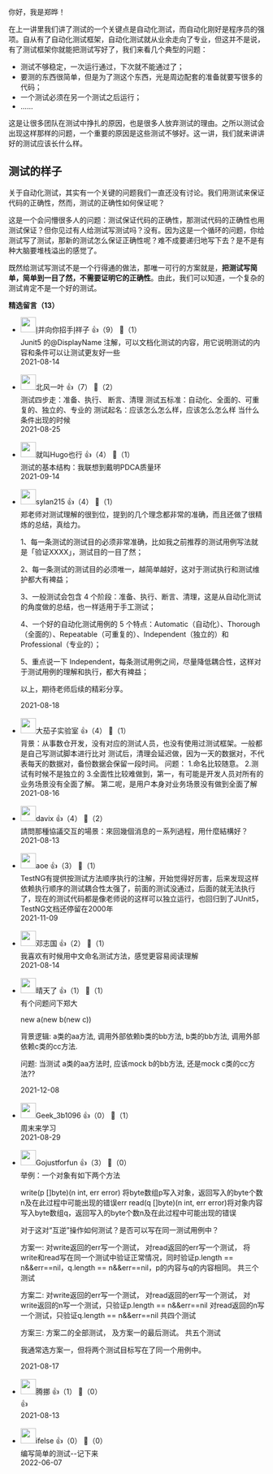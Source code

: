 你好，我是郑晔！

在上一讲里我们讲了测试的一个关键点是自动化测试，而自动化刚好是程序员的强项。自从有了自动化测试框架，自动化测试就从业余走向了专业，但这并不是说，有了测试框架你就能把测试写好了，我们来看几个典型的问题：

- 测试不够稳定，一次运行通过，下次就不能通过了；
- 要测的东西很简单，但是为了测这个东西，光是周边配套的准备就要写很多的代码；
- 一个测试必须在另一个测试之后运行；
- ……

这是让很多团队在测试中挣扎的原因，也是很多人放弃测试的理由。之所以测试会出现这样那样的问题，一个重要的原因是这些测试不够好。这一讲，我们就来讲讲好的测试应该长什么样。

## 测试的样子

关于自动化测试，其实有一个关键的问题我们一直还没有讨论。我们用测试来保证代码的正确性，然而，测试的正确性如何保证呢？

这是一个会问懵很多人的问题：测试保证代码的正确性，那测试代码的正确性也用测试保证？但你见过有人给测试写测试吗？没有。因为这是一个循环的问题，你给测试写了测试，那新的测试怎么保证正确性呢？难不成要递归地写下去？是不是有种大脑要堆栈溢出的感觉了。

既然给测试写测试不是一个行得通的做法，那唯一可行的方案就是，**把测试写简单，简单到一目了然，不需要证明它的正确性**。由此，我们可以知道，一个复杂的测试肯定不是一个好的测试。
<div><strong>精选留言（13）</strong></div><ul>
<li><img src="https://static001.geekbang.org/account/avatar/00/10/6a/66/da6024e4.jpg" width="30px"><span>إ并向你招手إ祥子</span> 👍（9） 💬（1）<div>Junit5  的@DisplayName 注解，可以文档化测试的内容，用它说明测试的内容和条件可以让测试更友好一些</div>2021-08-14</li><br/><li><img src="https://static001.geekbang.org/account/avatar/00/10/97/46/fe1f21d8.jpg" width="30px"><span>北风一叶</span> 👍（7） 💬（2）<div>测试四步走：准备、执行、 断言、清理
测试五标准：自动化、全面的、可重复的、独立的、专业的
测试起名：应该怎么怎么样，应该怎么怎么样 当什么条件出现的时候</div>2021-08-25</li><br/><li><img src="https://static001.geekbang.org/account/avatar/00/11/10/f0/12f043cb.jpg" width="30px"><span>就叫Hugo也行</span> 👍（4） 💬（1）<div>测试的基本结构：我联想到戴明PDCA质量环</div>2021-09-14</li><br/><li><img src="https://static001.geekbang.org/account/avatar/00/0f/8c/95/4544d905.jpg" width="30px"><span>sylan215</span> 👍（4） 💬（1）<div>郑老师对测试理解的很到位，提到的几个理念都非常的准确，而且还做了很精炼的总结，真给力。

1、每一条测试的测试目的必须非常准确，比如我之前推荐的测试用例写法就是「验证XXXX」，测试目的一目了然；

2、每一条测试的测试目的必须唯一，越简单越好，这对于测试执行和测试维护都大有裨益；

3、一般测试会包含 4 个阶段：准备、执行、断言、清理，这是从自动化测试的角度做的总结，也一样适用于手工测试；

4、一个好的自动化测试用例的 5 个特点：Automatic（自动化）、Thorough（全面的）、Repeatable（可重复的）、Independent（独立的）和 Professional（专业的）；

5、重点说一下 Independent，每条测试用例之间，尽量降低耦合性，这样对于测试用例的理解和执行，都大有裨益；

以上，期待老师后续的精彩分享。</div>2021-08-18</li><br/><li><img src="https://static001.geekbang.org/account/avatar/00/1c/47/23/c471aace.jpg" width="30px"><span>大茄子实验室</span> 👍（4） 💬（1）<div>背景：从事数仓开发，没有对应的测试人员，也没有使用过测试框架。一般都是自己写测试脚本进行比对
测试后，清理会延迟做，因为一天的数据对，不代表每天的数据对，备份数据会保留一段时间。
问题：
1.命名比较随意。
2.测试有时候不是独立的
3.全面性比较难做到，第一，有可能是开发人员对所有的业务场景没有全面了解。
第二呢，是用户本身对业务场景没有做到全面了解</div>2021-08-16</li><br/><li><img src="https://static001.geekbang.org/account/avatar/00/10/65/21/101a7075.jpg" width="30px"><span>davix</span> 👍（4） 💬（2）<div>請問那種協議交互的場景：來回幾個消息的ㄧ系列過程，用什麼結構好？</div>2021-08-13</li><br/><li><img src="https://static001.geekbang.org/account/avatar/00/11/1d/de/62bfa83f.jpg" width="30px"><span>aoe</span> 👍（3） 💬（1）<div>TestNG有提供按测试方法顺序执行的注解，开始觉得好厉害，后来发现这样依赖执行顺序的测试耦合性太强了，前面的测试没通过，后面的就无法执行了，现在的测试代码都是像老师说的这样可以独立运行，也回归到了JUnit5，TestNG文档还停留在2000年</div>2021-11-09</li><br/><li><img src="https://static001.geekbang.org/account/avatar/00/0f/ed/84/0b8e2d25.jpg" width="30px"><span>邓志国</span> 👍（2） 💬（1）<div>我喜欢有时候用中文命名测试方法，感觉更容易阅读理解</div>2021-08-14</li><br/><li><img src="https://static001.geekbang.org/account/avatar/00/14/bf/35/0e3a92a7.jpg" width="30px"><span>晴天了</span> 👍（1） 💬（1）<div>有个问题问下郑大

new a(new b(new c)) 

背景逻辑: a类的aa方法, 调用外部依赖b类的bb方法, b类的bb方法, 调用外部依赖c类的cc方法.

问题: 当测试 a类的aa方法时, 应该mock b的bb方法, 还是mock c类的cc方法??</div>2021-12-08</li><br/><li><img src="" width="30px"><span>Geek_3b1096</span> 👍（0） 💬（1）<div>周末来学习</div>2021-08-29</li><br/><li><img src="https://static001.geekbang.org/account/avatar/00/12/1c/cd/8d552516.jpg" width="30px"><span>Gojustforfun</span> 👍（3） 💬（0）<div>举例：一个对象有如下两个方法

write(p []byte)(n int, err error) 将byte数组p写入对象，返回写入的byte个数n及在此过程中可能出现的错误err
read(q []byte)(n int, err error)将对象内容写入byte数组q，返回写入的byte个数n及在此过程中可能出现的错误

对于这对“互逆”操作如何测试？是否可以写在同一测试用例中？

方案一:
对write返回的err写一个测试，
对read返回的err写一个测试，
将write和read写在同一个测试中验证正常情况，同时验证p.length == n&amp;&amp;err==nil，q.length == n&amp;&amp;err==nil，p的内容与q的内容相同。
共三个测试

方案二:
对write返回的err写一个测试，
对read返回的err写一个测试，
对write返回的n写一个测试，只验证p.length == n&amp;&amp;err==nil
对read返回的n写一个测试，只验证q.length == n&amp;&amp;err==nil
共四个测试

方案三:
方案二的全部测试，
及方案一的最后测试。
共五个测试

我通常选方案一，但将两个测试目标写在了同一个用例中。</div>2021-08-17</li><br/><li><img src="https://static001.geekbang.org/account/avatar/00/0f/51/4d/0aceadde.jpg" width="30px"><span>腾挪</span> 👍（1） 💬（0）<div>👍</div>2021-08-13</li><br/><li><img src="https://static001.geekbang.org/account/avatar/00/26/eb/d7/90391376.jpg" width="30px"><span>ifelse</span> 👍（0） 💬（0）<div>编写简单的测试--记下来</div>2022-06-07</li><br/>
</ul>